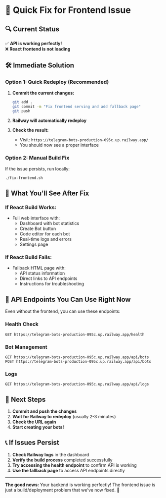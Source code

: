 # 🚀 Quick Fix for Frontend Issue

## 🔍 **Current Status**
✅ **API is working perfectly!**  
❌ **React frontend is not loading**

## 🛠️ **Immediate Solution**

### **Option 1: Quick Redeploy (Recommended)**
1. **Commit the current changes:**
   ```bash
   git add .
   git commit -m "Fix frontend serving and add fallback page"
   git push
   ```

2. **Railway will automatically redeploy**

3. **Check the result:**
   - Visit: `https://telegram-bots-production-095c.up.railway.app/`
   - You should now see a proper interface

### **Option 2: Manual Build Fix**
If the issue persists, run locally:
```bash
./fix-frontend.sh
```

## 📱 **What You'll See After Fix**

### **If React Build Works:**
- Full web interface with:
  - Dashboard with bot statistics
  - Create Bot button
  - Code editor for each bot
  - Real-time logs and errors
  - Settings page

### **If React Build Fails:**
- Fallback HTML page with:
  - API status information
  - Direct links to API endpoints
  - Instructions for troubleshooting

## 🔧 **API Endpoints You Can Use Right Now**

Even without the frontend, you can use these endpoints:

### **Health Check**
```
GET https://telegram-bots-production-095c.up.railway.app/health
```

### **Bot Management**
```
GET https://telegram-bots-production-095c.up.railway.app/api/bots
POST https://telegram-bots-production-095c.up.railway.app/api/bots
```

### **Logs**
```
GET https://telegram-bots-production-095c.up.railway.app/api/logs
```

## 🎯 **Next Steps**

1. **Commit and push the changes**
2. **Wait for Railway to redeploy** (usually 2-3 minutes)
3. **Check the URL again**
4. **Start creating your bots!**

## 📞 **If Issues Persist**

1. **Check Railway logs** in the dashboard
2. **Verify the build process** completed successfully
3. **Try accessing the health endpoint** to confirm API is working
4. **Use the fallback page** to access API endpoints directly

---

**The good news:** Your backend is working perfectly! The frontend issue is just a build/deployment problem that we've now fixed. 🎉